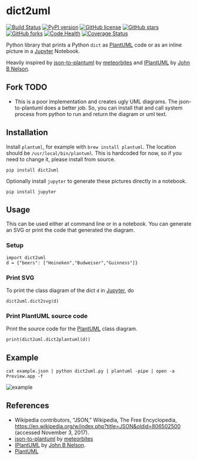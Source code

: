 # dict2uml

[![Build Status](https://travis-ci.org/martisak/dict2uml.svg?branch=master)](https://travis-ci.org/martisak/dict2uml) [![PyPI version](https://badge.fury.io/py/dict2uml.svg)](https://badge.fury.io/py/dict2uml) [![GitHub license](https://img.shields.io/github/license/martisak/dict2uml.svg)](https://github.com/martisak/dict2uml/blob/master/LICENSE) [![GitHub stars](https://img.shields.io/github/stars/martisak/dict2uml.svg)](https://github.com/martisak/dict2uml/stargazers) [![GitHub forks](https://img.shields.io/github/forks/martisak/dict2uml.svg)](https://github.com/martisak/dict2uml/network) [![Code Health](https://landscape.io/github/martisak/dict2uml/master/landscape.svg?style=flat)](https://landscape.io/github/martisak/dict2uml/master) [![Coverage Status](https://coveralls.io/repos/github/martisak/dict2uml/badge.svg?branch=master)](https://coveralls.io/github/martisak/dict2uml?branch=master)

Python library that prints a Python `dict` as [PlantUML](http://plantuml.com/) code or as an inline picture in a [Jupyter](http://jupyter.org/) Notebook.

Heavily inspired by [json-to-plantuml](https://github.com/meteorbites/json-to-plantuml) by [meteorbites](https://github.com/meteorbites) and [IPlantUML](https://github.com/jbn/IPlantUML) by [John B Nelson](https://github.com/jbn).

## Fork TODO
* This is a poor implementation and creates ugly UML diagrams. The
    json-to-plantuml does a better job. So, you can install that and call system
    process from python to run and return the diagram or uml text.

## Installation

Install `plantuml`, for example with `brew install plantuml`. The location should be `/usr/local/bin/plantuml`. This is hardcoded for now, so if you need to change it, please install from source.

~~~
pip install dict2uml
~~~

Optionally install `jupyter` to generate these pictures directly in a notebook.

~~~
pip install jupyter
~~~

## Usage

This can be used either at command line or in a notebook. You can generate an SVG or print the code that generated the diagram.

### Setup

~~~
import dict2uml
d = {"beers": ["Heineken","Budweiser","Guinness"]}
~~~

### Print SVG

To print the class diagram of the dict `d` in [Jupyter](http://jupyter.org/), do

~~~~
dict2uml.dict2svg(d)
~~~~

### Print PlantUML source code

Print the source code for the [PlantUML](http://plantuml.com/) class diagram.

~~~~
print(dict2uml.dict2plantuml(d))
~~~~

## Example

~~~
cat example.json | python dict2uml.py | plantuml -pipe | open -a Preview.app -f
~~~

![example](example.png)

## References

* Wikipedia contributors, "JSON," Wikipedia, The Free Encyclopedia, https://en.wikipedia.org/w/index.php?title=JSON&oldid=806502500 (accessed November 3, 2017).
* [json-to-plantuml](https://github.com/meteorbites/json-to-plantuml) by [meteorbites](https://github.com/meteorbites)
* [IPlantUML](https://github.com/jbn/IPlantUML) by [John B Nelson](https://github.com/jbn).
* [PlantUML](http://plantuml.com/)
